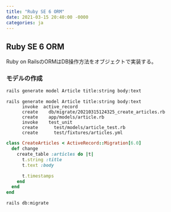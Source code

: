 ```yaml
---
title: "Ruby SE 6 ORM"
date: 2021-03-15 20:40:00 -0000
categories: ja
---
```

## Ruby SE 6 ORM

Ruby on RailsのORMはDB操作方法をオブジェクトで実装する。

### モデルの作成
```bash
rails generate model Article title:string body:text
```
```
rails generate model Article title:string body:text
      invoke  active_record
      create    db/migrate/20210315124325_create_articles.rb
      create    app/models/article.rb
      invoke    test_unit
      create      test/models/article_test.rb
      create      test/fixtures/articles.yml
```

```ruby
class CreateArticles < ActiveRecord::Migration[6.0]
  def change
    create_table :articles do |t|
      t.string :title
      t.text :body

      t.timestamps
    end
  end
end
```

```bash
rails db:migrate
```
